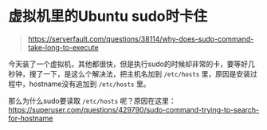 # 虚拟机里的Ubuntu sudo时卡住

> https://serverfault.com/questions/38114/why-does-sudo-command-take-long-to-execute

今天装了一个虚拟机，其他都很快，但是执行sudo的时候却非常的卡，要等好几秒钟，搜了一下，是这么个解决法，把主机名加到 `/etc/hosts` 里，原因是安装过程中，hostname没有追加到 `/etc/hosts` 里。

那么为什么sudo要读取 `/etc/hosts` 呢？原因在这里：https://superuser.com/questions/429790/sudo-command-trying-to-search-for-hostname
